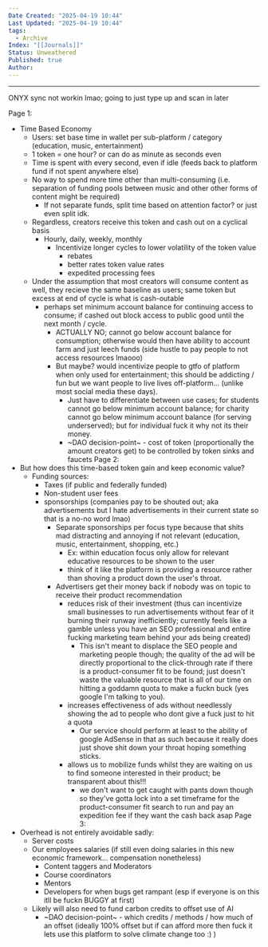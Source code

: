 ```yaml
---
Date Created: "2025-04-19 10:44"
Last Updated: "2025-04-19 10:44"
tags:
  - Archive
Index: "[[Journals]]"
Status: Unweathered
Published: true
Author:
---
```

---
ONYX sync not workin lmao; going to just type up and scan in later

Page 1:
- Time Based Economy
	- Users: set base time in wallet per sub-platform / category (education, music, entertainment)
	- 1 token = one hour? or can do as minute as seconds even
	- Time is spent with every second, even if idle (feeds back to platform fund if not spent anywhere else)
	- No way to spend more time other than multi-consuming (i.e. separation of funding pools between music and other other forms of content might be required)
		- If not separate funds, split time based on attention factor? or just even split idk.
	- Regardless, creators receive this token and cash out on a cyclical basis
		- Hourly, daily, weekly, monthly
			- Incentivize longer cycles to lower volatility of the token value
				- rebates 
				- better rates token value rates
				- expedited processing fees
	- Under the assumption that most creators will consume content as well, they recieve the same baseline as users; same token but excess at end of cycle is what is cash-outable
		- perhaps set minimum account balance for continuing access to consume; if cashed out block access to public good until the next month / cycle.
			- ACTUALLY NO; cannot go below account balance for consumption; otherwise would then have ability to account farm and just leech funds (side hustle to pay people to not access resources lmaooo)
			- But maybe? would incentivize people to gtfo of platform when only used for entertainment; this should be addicting / fun but we want people to live lives off-platform... (unlike most social media these days).
				- Just have to differentiate between use cases; for students cannot go below minimum account balance; for charity cannot go below minimum account balance (for serving underserved); but for individual fuck it why not its their money.
				- ~DAO decision-point~ - cost of token (proportionally the amount creators get) to be controlled by token sinks and faucets
Page 2:
- But how does this time-based token gain  and keep economic value?
	- Funding sources:
		- Taxes (if public and federally funded)
		- Non-student user fees
		- sponsorships (companies pay to be shouted out; aka advertisements but I hate advertisements in their current state so that is a no-no word lmao)
			- Separate sponsorships per focus type because that shits mad distracting and annoying if not relevant (education, music, entertainment, shopping, etc.)
				- Ex: within education focus only allow for relevant educative resources to be shown to the user
				- think of it like the platform is providing a resource rather than shoving a product down the user's throat.
			- Advertisers get their money back if nobody was on topic to receive their product recommendation
				- reduces risk of their investment (thus can incentivize small businesses to run advertisements without fear of it burning their runway inefficiently; currently feels like a gamble unless you have an SEO professional and entire fucking marketing team behind your ads being created)
					- This isn't meant to displace the SEO people and marketing people though; the quality of the ad will be directly proportional to the click-through rate if there is a product-consumer fit to be found; just doesn't waste the valuable resource that is all of our time on hitting a goddamn quota to make a fuckn buck (yes google I'm talking to you).
				- increases effectiveness of ads without needlessly showing the ad to people who dont give a fuck just to hit a quota
					- Our service should perform at least to the ability of google AdSense in that as such because it really does just shove shit down your throat hoping something sticks.
				- allows us to mobilize funds whilst they are waiting on us to find someone interested in their product; be transparent about this!!! 
					- we don't want to get caught with pants down though so they've gotta lock into a set timeframe for the product-consumer fit search to run and pay an expedition fee if they want the cash back asap
Page 3:
- Overhead is not entirely avoidable sadly:
	- Server costs
	- Our employees salaries (if still even doing salaries in this new economic framework... compensation nonetheless)
		- Content taggers and Moderators
		- Course coordinators
		- Mentors
		- Developers for when bugs get rampant (esp if everyone is on this itll be fuckn BUGGY at first)
	- Likely will also need to fund carbon credits to offset use of AI
		- ~DAO decision-point~ - which credits / methods / how much of an offset (ideally 100% offset but if can afford more then fuck it lets use this platform to solve climate change too :) )
